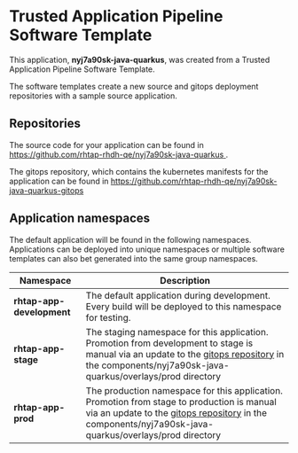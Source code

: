 # Trusted Application Pipeline Software Template

This application, **nyj7a90sk-java-quarkus**, was created from a Trusted Application Pipeline Software Template.

The software templates create a new source and gitops deployment repositories with a sample source application. 

## Repositories

The source code for your application can be found in [https://github.com/rhtap-rhdh-qe/nyj7a90sk-java-quarkus ](https://github.com/rhtap-rhdh-qe/nyj7a90sk-java-quarkus ).
 
The gitops repository, which contains the kubernetes manifests for the application can be found in 
[https://github.com/rhtap-rhdh-qe/nyj7a90sk-java-quarkus-gitops ](https://github.com/rhtap-rhdh-qe/nyj7a90sk-java-quarkus-gitops ) 

## Application namespaces 

The default application will be found in the following namespaces. Applications can be deployed into unique namespaces or multiple software templates can also bet generated into the same group namespaces.  

|  Namespace   |  Description   |  
| -------- | -------- |   
| **rhtap-app-development** | The default application during development. Every build will be deployed to this namespace for testing. | 
| **rhtap-app-stage** | The staging namespace for this application. Promotion from development to stage is manual via an update to the [gitops repository](https://github.com/rhtap-rhdh-qe/nyj7a90sk-java-quarkus-gitops ) in the components/nyj7a90sk-java-quarkus/overlays/prod directory |  
| **rhtap-app-prod** | The production namespace for this application. Promotion from stage to production is manual via an update to the [gitops repository](https://github.com/rhtap-rhdh-qe/nyj7a90sk-java-quarkus-gitops ) in the components/nyj7a90sk-java-quarkus/overlays/prod directory | 